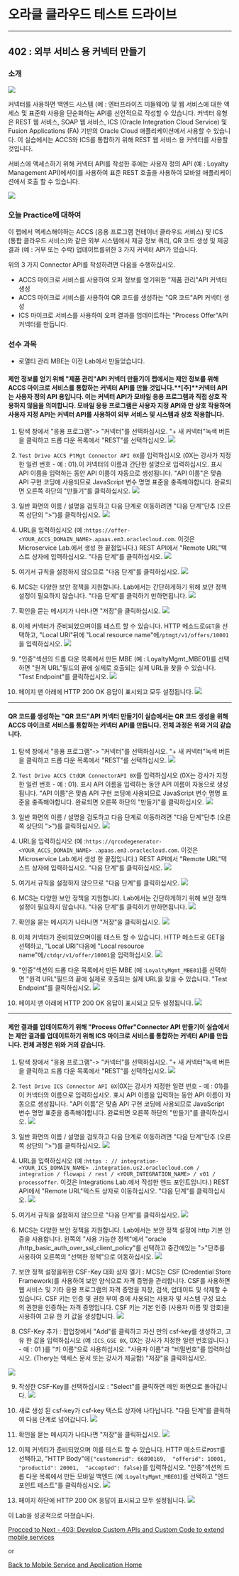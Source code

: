

# 오라클 클라우드 테스트 드라이브 #
-----
## 402 : 외부 서비스 용 커넥터 만들기 ##


### 소개 ###
![](../../common/images/mobile/long/402-Connectors_Overview.png)


커넥터를 사용하면 백엔드 시스템 (예 : 엔터프라이즈 미들웨어) 및 웹 서비스에 대한 액세스 및 표준화 사용을 단순화하는 API를 선언적으로 작성할 수 있습니다. 커넥터 유형은 REST 웹 서비스, SOAP 웹 서비스, ICS (Oracle Integration Cloud Service) 및 Fusion Applications (FA) 기반의 Oracle Cloud 애플리케이션에서 사용할 수 있습니다. 이 실습에서는 ACCS와 ICS를 통합하기 위해 REST 웹 서비스 용 커넥터를 사용할 것입니다. 

서비스에 액세스하기 위해 커넥터 API를 작성한 후에는 사용자 정의 API (예 : Loyalty Management API)에서이를 사용하여 표준 REST 호출을 사용하여 모바일 애플리케이션에서 호출 할 수 있습니다. 

![](../../common/images/mobile/long/402-Connectors_Mechanism.png)


### 오늘 Practice에 대하여 ###
이 랩에서 액세스해야하는 ACCS (응용 프로그램 컨테이너 클라우드 서비스) 및 ICS (통합 클라우드 서비스)와 같은 외부 시스템에서 제공 정보 쿼리, QR 코드 생성 및 제공 결과 (예 : 거부 또는 수락) 업데이트를위한 3 가지 커넥터 API가 있습니다. 

위의 3 가지 Connector API를 작성하려면 다음을 수행하십시오. 
- ACCS 마이크로 서비스를 사용하여 오퍼 정보를 얻기위한 "제품 관리"API 커넥터 생성 
- ACCS 마이크로 서비스를 사용하여 QR 코드를 생성하는 "QR 코드"API 커넥터 생성 
- ICS 마이크로 서비스를 사용하여 오퍼 결과를 업데이트하는 "Process Offer"API 커넥터를 만듭니다. 

### 선수 과목 ###

- 로열티 관리 MBE는 이전 Lab에서 만들었습니다. 

#### 제안 정보를 얻기 위해 "제품 관리"API 커넥터 만들기이 랩에서는 제안 정보를 위해 ACCS 마이크로 서비스를 통합하는 커넥터 API를 만들 것입니다.**[주]**커넥터 API는 사용자 정의 API 용입니다. 이는 커넥터 API가 모바일 응용 프로그램과 직접 상호 작용하지 않음을 의미합니다. 모바일 응용 프로그램은 사용자 지정 API와 만 상호 작용하며 사용자 지정 API는 커넥터 API를 사용하여 외부 서비스 및 시스템과 상호 작용합니다. 

1. 탐색 창에서 "응용 프로그램"-> "커넥터"를 선택하십시오. "+ 새 커넥터"녹색 버튼을 클릭하고 드롭 다운 목록에서 "REST"를 선택하십시오. 
![](../../common/images/mobile/long/402-New_Connector.png)


2. `Test Drive ACCS PtMgt Connector API 0X`를 입력하십시오 (0X는 강사가 지정한 일련 번호 - 예 : 01).이 커넥터의 이름과 간단한 설명으로 입력하십시오. 표시 API 이름을 입력하는 동안 API 이름이 자동으로 생성됩니다. "API 이름"은 맞춤 API 구현 코딩에 사용되므로 JavaScript 변수 명명 표준을 충족해야합니다. 완료되면 오른쪽 하단의 "만들기"를 클릭하십시오. 
![](../../common/images/mobile/long/402-New_Connector_Info.png)


3. 일반 화면의 이름 / 설명을 검토하고 다음 단계로 이동하려면 "다음 단계"단추 (오른쪽 상단의 ">")를 클릭하십시오. 
![](../../common/images/mobile/long/402-Connector_Info_Review.png)


4. URL을 입력하십시오 (예 :`https://offer-<YOUR_ACCS_DOMAIN_NAME>.apaas.em3.oraclecloud.com`. 이것은 Microservice Lab.에서 생성 한 끝점입니다.) REST API에서 "Remote URL"텍스트 상자에 입력하십시오. "다음 단계"를 클릭하십시오. 
![](../../common/images/mobile/long/402-Connector_URL_Setting.png)


5. 여기서 규칙을 설정하지 않으므로 "다음 단계"를 클릭하십시오. 
![](../../common/images/mobile/long/402-Connector_Rule_Setting.png)


6. MCS는 다양한 보안 정책을 지원합니다. Lab에서는 간단하게하기 위해 보안 정책 설정이 필요하지 않습니다. "다음 단계"를 클릭하기 만하면됩니다. 
![](../../common/images/mobile/long/402-Connector_Security_Setting.png)


7. 확인을 묻는 메시지가 나타나면 "저장"을 클릭하십시오. 
![](../../common/images/mobile/long/402-Connector_Save.png)


8. 이제 커넥터가 준비되었으며이를 테스트 할 수 있습니다. HTTP 메소드로`GET`을 선택하고, "Local URI"뒤에 "Local resource name"에`/ptmgt/v1/offers/10001`을 입력하십시오. 
![](../../common/images/mobile/long/402-Connector_Test.png)


9. "인증"섹션의 드롭 다운 목록에서 만든 MBE (예 : LoyaltyMgmt_MBE01)를 선택하면 "원격 URL"필드의 끝에 실제로 호출되는 실제 URL을 찾을 수 있습니다. "Test Endpoint"를 클릭하십시오. 
![](../../common/images/mobile/long/402-Connector_Test_EndPoint.png)


10. 페이지 맨 아래에 HTTP 200 OK 응답이 표시되고 모두 설정됩니다. 
![](../../common/images/mobile/long/402-Connector_Test_Result.png)


---
#### QR 코드를 생성하는 "QR 코드"API 커넥터 만들기이 실습에서는 QR 코드 생성을 위해 ACCS 마이크로 서비스를 통합하는 커넥터 API를 만듭니다. 전체 과정은 위와 거의 같습니다. 

1. 탐색 창에서 "응용 프로그램"-> "커넥터"를 선택하십시오. "+ 새 커넥터"녹색 버튼을 클릭하고 드롭 다운 목록에서 "REST"를 선택하십시오. 
![](../../common/images/mobile/long/402-New_Connector.png)


2. `Test Drive ACCS CtdQR ConnectorAPI 0X`를 입력하십시오 (0X는 강사가 지정한 일련 번호 - 예 : 01). 표시 API 이름을 입력하는 동안 API 이름이 자동으로 생성됩니다. "API 이름"은 맞춤 API 구현 코딩에 사용되므로 JavaScript 변수 명명 표준을 충족해야합니다. 완료되면 오른쪽 하단의 "만들기"를 클릭하십시오. 
![](../../common/images/mobile/long/402-QRCode_Connector_API.png)


3. 일반 화면의 이름 / 설명을 검토하고 다음 단계로 이동하려면 "다음 단계"단추 (오른쪽 상단의 ">")를 클릭하십시오. 
![](../../common/images/mobile/long/402-QRCode_Connector_API_Review.png)


4. URL을 입력하십시오 (예 :`https://qrcodegenerator-<YOUR_ACCS_DOMAIN_NAME> .apaas.em3.oraclecloud.com`. 이것은 Microservice Lab.에서 생성 한 끝점입니다.) REST API에서 "Remote URL"텍스트 상자에 입력하십시오. "다음 단계"를 클릭하십시오. 
![](../../common/images/mobile/long/402-QRCode_Connector_URL_Setting.png)


5. 여기서 규칙을 설정하지 않으므로 "다음 단계"를 클릭하십시오. 
![](../../common/images/mobile/long/402-QRCdoe_Connector_Rule_Setting.png)


6. MCS는 다양한 보안 정책을 지원합니다. Lab에서는 간단하게하기 위해 보안 정책 설정이 필요하지 않습니다. "다음 단계"를 클릭하기 만하면됩니다. 
![](../../common/images/mobile/long/402-QRCdoe_Connector_Security_Setting.png)


7. 확인을 묻는 메시지가 나타나면 "저장"을 클릭하십시오. 
![](../../common/images/mobile/long/402-Connector_Save.png)


8. 이제 커넥터가 준비되었으며이를 테스트 할 수 있습니다. HTTP 메소드로 GET을 선택하고, "Local URI"다음에 "Local resource name"에`/ctdqr/v1/offer/10001`을 입력하십시오. 
![](../../common/images/mobile/long/402-QRCode_Connector_Test.png)


9. "인증"섹션의 드롭 다운 목록에서 만든 MBE (예 :`LoyaltyMgmt_MBE01`)를 선택하면 "원격 URL"필드의 끝에 실제로 호출되는 실제 URL을 찾을 수 있습니다. "Test Endpoint"를 클릭하십시오. 
![](../../common/images/mobile/long/402-QRCode_Connector_Test_EndPoint.png)


10. 페이지 맨 아래에 HTTP 200 OK 응답이 표시되고 모두 설정됩니다. 
![](../../common/images/mobile/long/402-QRCode_Connector_Test_Result.png)




----
#### 제안 결과를 업데이트하기 위해 "Process Offer"Connector API 만들기이 실습에서는 제안 결과를 업데이트하기 위해 ICS 마이크로 서비스를 통합하는 커넥터 API를 만듭니다. 전체 과정은 위와 거의 같습니다. 

1. 탐색 창에서 "응용 프로그램"-> "커넥터"를 선택하십시오. "+ 새 커넥터"녹색 버튼을 클릭하고 드롭 다운 목록에서 "REST"를 선택하십시오. 
![](../../common/images/mobile/long/402-New_Connector.png)


2. `Test Drive ICS Connector API 0X`(0X는 강사가 지정한 일련 번호 - 예 : 01)를이 커넥터의 이름으로 입력하십시오. 표시 API 이름을 입력하는 동안 API 이름이 자동으로 생성됩니다. "API 이름"은 맞춤 API 구현 코딩에 사용되므로 JavaScript 변수 명명 표준을 충족해야합니다. 완료되면 오른쪽 하단의 "만들기"를 클릭하십시오. 
![](../../common/images/mobile/long/402-ICS_Connector_API.png)


3. 일반 화면의 이름 / 설명을 검토하고 다음 단계로 이동하려면 "다음 단계"단추 (오른쪽 상단의 ">")를 클릭하십시오. 
![](../../common/images/mobile/long/402-ICS_Connector_API_Review.png)


4. URL을 입력하십시오 (예 :`https : // integration- <YOUR_ICS_DOMAIN_NAME> .integration.us2.oraclecloud.com / integration / flowapi / rest / <YOUR_INTEGRATION_NAME> / v01 / processoffer`. 이것은 Integrations Lab.에서 작성한 엔드 포인트입니다.) REST API에서 "Remote URL"텍스트 상자로 이동하십시오. "다음 단계"를 클릭하십시오. 
![](../../common/images/mobile/long/402-ICS_Connector_URL_Setting.png)


5. 여기서 규칙을 설정하지 않으므로 "다음 단계"를 클릭하십시오. 
![](../../common/images/mobile/long/402-ICS_Connector_Rule_Setting.png)


6. MCS는 다양한 보안 정책을 지원합니다. Lab에서는 보안 정책 설정에 http 기본 인증을 사용합니다. 왼쪽의 "사용 가능한 정책"에서 "oracle /http_basic_auth_over_ssl_client_policy"를 선택하고 중간에있는 ">"단추를 사용하여 오른쪽의 "선택한 정책"으로 이동하십시오. 
![](../../common/images/mobile/long/402-ICS_Connector_Security_Setting.png)


7. 보안 정책 설정을위한 CSF-Key 대화 상자 열기 : MCS는 CSF (Credential Store Framework)를 사용하여 보안 양식으로 자격 증명을 관리합니다. CSF를 사용하면 웹 서비스 및 기타 응용 프로그램의 자격 증명을 저장, 검색, 업데이트 및 삭제할 수 있습니다. CSF 키는 인증 및 권한 부여 중에 사용되는 사용자 및 시스템 구성 요소의 권한을 인증하는 자격 증명입니다. CSF 키는 기본 인증 (사용자 이름 및 암호)을 사용하여 고유 한 키 값을 생성합니다. 
![](../../common/images/mobile/long/402-Open_CSF_Key_Dialog.png)


8. CSF-Key 추가 : 팝업창에서 "Add"를 클릭하고 자신 만의 csf-key를 생성하고, 고유 한 값을 입력하십시오 (예 :`ICS_GSE 0X`, 0X는 강사가 지정한 일련 번호입니다.) - 예 : 01 )를 "키 이름"으로 사용하십시오. "사용자 이름"과 "비밀번호"를 입력하십시오. (Thery는 액세스 문서 또는 강사가 제공함) "저장"을 클릭하십시오. 

![](../../common/images/mobile/long/402-ICS_Add_CSF_Key.png)


9. 작성한 CSF-Key를 선택하십시오 : "Select"를 클릭하면 메인 화면으로 돌아갑니다. 
![](../../common/images/mobile/long/402-ICS_Select_CSF_Key.png)


10. 새로 생성 된 csf-key가 csf-key 텍스트 상자에 나타납니다. "다음 단계"를 클릭하여 다음 단계로 넘어갑니다. 
![](../../common/images/mobile/long/402-ICS_CSF_Key_NextStep.png)


11. 확인을 묻는 메시지가 나타나면 "저장"을 클릭하십시오. 
![](../../common/images/mobile/long/402-Connector_Save.png)


12. 이제 커넥터가 준비되었으며 이를 테스트 할 수 있습니다. HTTP 메소드로`POST`를 선택하고, "HTTP Body"에`{"customerid": 66890169,  "offerid": 10001,  "productid": 20001,  "accepted": false}`를 입력하십시오. "인증"섹션의 드롭 다운 목록에서 만든 모바일 백엔드 (예 :`LoyaltyMgmt_MBE01`)를 선택하고 "엔드 포인트 테스트"를 클릭하십시오. 
![](../../common/images/mobile/long/402-ICS_Connector_Test.png)


13. 페이지 하단에 HTTP 200 OK 응답이 표시되고 모두 설정됩니다. 
![](../../common/images/mobile/long/402-ICS_Connector_Test_Result.png)



이 Lab을 성공적으로 마쳤습니다. 

[Procced to Next - 403: Develop Custom APIs and Custom Code to extend mobile services](403-MobileLab.md)

or

[Back to Mobile Service and Application Home](README.md)
